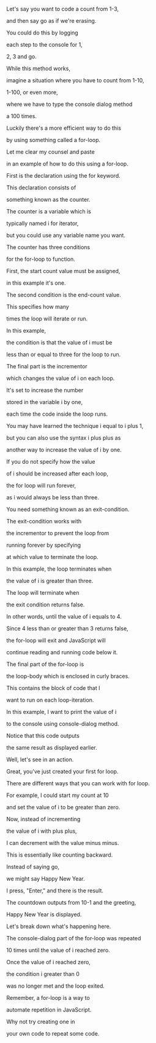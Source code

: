 Let's say you want to code a count from 1-3, 

and then say go as if we're erasing. 

You could do this by logging 

each step to the console for 1, 

2, 3 and go. 

While this method works, 

imagine a situation where you have to count from 1-10, 

1-100, or even more, 

where we have to type the console dialog method 

a 100 times. 

Luckily there's a more efficient way to do this 

by using something called a for-loop. 

Let me clear my counsel and paste 

in an example of how to do this using a for-loop. 

First is the declaration using the for keyword. 

This declaration consists of 

something known as the counter. 

The counter is a variable which is 

typically named i for iterator, 

but you could use any variable name you want. 

The counter has three conditions 

for the for-loop to function. 

First, the start count value must be assigned, 

in this example it's one. 

The second condition is the end-count value. 

This specifies how many 

times the loop will iterate or run. 

In this example, 

the condition is that the value of i must be 

less than or equal to three for the loop to run. 

The final part is the incrementor 

which changes the value of i on each loop. 

It's set to increase the number 

stored in the variable i by one, 

each time the code inside the loop runs. 

You may have learned the technique i equal to i plus 1, 

but you can also use the syntax i plus plus as 

another way to increase the value of i by one. 

If you do not specify how the value 

of i should be increased after each loop, 

the for loop will run forever, 

as i would always be less than three. 

You need something known as an exit-condition. 

The exit-condition works with 

the incrementor to prevent the loop from 

running forever by specifying 

at which value to terminate the loop. 

In this example, the loop terminates when 

the value of i is greater than three. 

The loop will terminate when 

the exit condition returns false. 

In other words, until the value of i equals to 4. 

Since 4 less than or greater than 3 returns false, 

the for-loop will exit and JavaScript will 

continue reading and running code below it. 

The final part of the for-loop is 

the loop-body which is enclosed in curly braces. 

This contains the block of code that I 

want to run on each loop-iteration. 

In this example, I want to print the value of i 

to the console using console-dialog method. 

Notice that this code outputs 

the same result as displayed earlier. 

Well, let's see in an action. 

Great, you've just created your first for loop. 

There are different ways that you can work with for loop. 

For example, I could start my count at 10 

and set the value of i to be greater than zero. 

Now, instead of incrementing 

the value of i with plus plus, 

I can decrement with the value minus minus. 

This is essentially like counting backward. 

Instead of saying go, 

we might say Happy New Year. 

I press, "Enter," and there is the result. 

The countdown outputs from 10-1 and the greeting, 

Happy New Year is displayed. 

Let's break down what's happening here. 

The console-dialog part of the for-loop was repeated 

10 times until the value of i reached zero. 

Once the value of i reached zero, 

the condition i greater than 0 

was no longer met and the loop exited. 

Remember, a for-loop is a way to 

automate repetition in JavaScript. 

Why not try creating one in 

your own code to repeat some code.